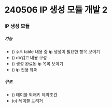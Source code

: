 # 240506 IP 생성 모듈 개발 2  

### IP 생성 모듈

##### 기능
- () `수주` table 내용 중 ip 생성이 필요한 항목 보이기
- () db읽고 내용 구성
- () 생성 완료된 ip 목록 보이기
- () ip 전용 뷰어

##### 구조
- () 테이블 외래키 제약조건
- (o) 테이블 트리거